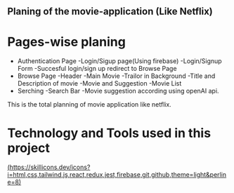 ## Planing of the movie-application (Like Netflix)

# Pages-wise planing

- Authentication Page
    -Login/Sigup page(Using firebase)
        -Login/Signup Form
        -Succesful login/sign up redirect to Browse Page
- Browse Page
    -Header
    -Main Movie
        -Trailor in Background
        -Title and Description of movie
        -Movie and Suggestion
            -Movie List
- Serching
    -Search Bar
    -Movie suggestion according using openAI api.

This is the total planning of movie application like netflix.

# Technology and Tools used in this project

[(https://skillicons.dev/icons?i=html,css,tailwind,js,react,redux,jest,firebase,git,github,theme=light&perline=8)](https://skillicons.dev)
